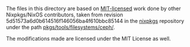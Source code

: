The files in this directory are based on [MIT-licensed](https://github.com/NixOS/nixpkgs/blob/5d51573a6d0b614516f146056ba4f610bbc85144/COPYING) work done by other Nixpkgs/NixOS contributors, taken from revision 5d51573a6d0b614516f146056ba4f610bbc85144 in the [nixpkgs](https://github.com/NixOS/nixpkgs/) repository under the path [pkgs/tools/filesystems/ceph/](https://github.com/NixOS/nixpkgs/blob/5d51573a6d0b614516f146056ba4f610bbc85144/pkgs/development/python-modules/pecan/).

The modifications made are licensed under the MIT License as well.
